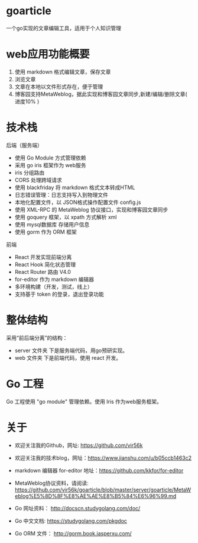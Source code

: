 # goarticle
一个go实现的文章编辑工具，适用于个人知识管理

# web应用功能概要
1. 使用 markdown 格式编辑文章，保存文章
2. 浏览文章
3. 文章在本地以文件形式存在，便于管理
4. 博客园支持MetaWeblog，据此实现和博客园文章同步,新建/编辑/删除文章( 进度10% )

# 技术栈
后端（服务端）
- 使用 Go Module 方式管理依赖
- 采用 go iris 框架作为 web服务
- iris 分组路由
- CORS 处理跨域请求
- 使用 blackfriday 将 markdown 格式文本转成HTML
- 日志错误管理：日志支持写入到物理文件
- 本地化配置文件，以 JSON格式操作配置文件 config.js
- 使用 XML-RPC 的 MetaWeblog 协议接口，实现和博客园文章同步
- 使用 goquery 框架，以 xpath 方式解析 xml
- 使用 mysql数据库 存储用户信息
- 使用 gorm 作为 ORM 框架

前端
- React 开发实现前端分离
- React Hook 简化状态管理
- React Router 路由 V4.0
- for-editor 作为 markdown 编辑器
- 多环境构建（开发，测试，线上）
- 支持基于 token 的登录，退出登录功能

# 整体结构
采用“前后端分离”的结构：
- server 文件夹 下是服务端代码，用go预研实现。
- web 文件夹 下是前端代码，使用 react 开发。

# Go 工程
Go 工程使用 "go module" 管理依赖。使用 Iris 作为web服务框架。


# 关于
- 欢迎关注我的Github，网址: https://github.com/vir56k
- 欢迎关注我的技术blog，网址：https://www.jianshu.com/u/b05ccb1463c2
- markdown 编辑器 for-editor 地址：https://github.com/kkfor/for-editor
- MetaWeblog协议资料，请阅读:
https://github.com/vir56k/goarticle/blob/master/server/goarticle/MetaWeblog%E5%8D%8F%E8%AE%AE%E8%B5%84%E6%96%99.md

- Go 网址资料： http://docscn.studygolang.com/doc/
- Go 中文文档:  https://studygolang.com/pkgdoc
- Go ORM 文件： http://gorm.book.jasperxu.com/

